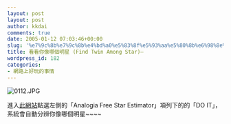 ```yaml
---
layout: post
layout: post
author: kkdai
comments: true
date: 2005-01-12 07:03:46+00:00
slug: '%e7%9c%8b%e7%9c%8b%e4%bd%a0%e5%83%8f%e5%93%aa%e5%80%8b%e6%98%8e%e6%98%9f-find-twin-among-star'
title: 看看你像哪個明星 (Find Twin Among Star)–
wordpress_id: 182
categories:
- 網路上好玩的事情
---
```


![0112.JPG](http://www.evanlin.com/blog/archives/20050112/0112.JPG)

進入[此網站](http://www.play-analogia.com/cgi-bin/index/u/)點選左側的「Analogia Free Star Estimator」項列下的的「DO IT」，系統會自動分辨你像哪個明星~~~~
